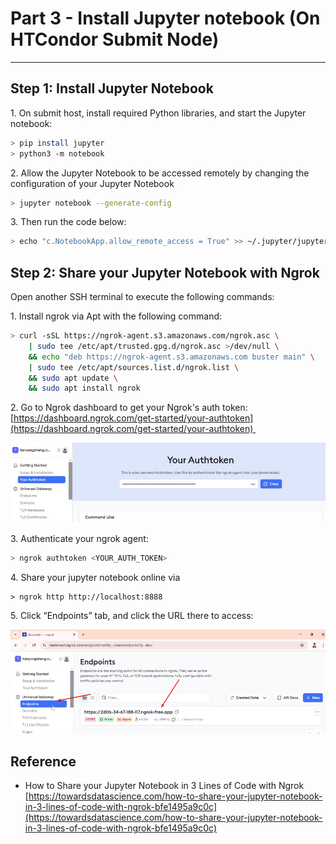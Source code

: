 # Part 3 - Install Jupyter notebook (On HTCondor Submit Node)
--------------------------------------------------------------

Step 1: Install Jupyter Notebook
--------------------------------

1\. On submit host, install required Python libraries, and start the Jupyter notebook:

```bash
> pip install jupyter
> python3 -m notebook
```

2\. Allow the Jupyter Notebook to be accessed remotely by changing the configuration of your Jupyter Notebook

```bash
> jupyter notebook --generate-config
```

3\. Then run the code below:

```bash
> echo "c.NotebookApp.allow_remote_access = True" >> ~/.jupyter/jupyter_notebook_config.py
```

Step 2: Share your Jupyter Notebook with Ngrok
----------------------------------------------

Open another SSH terminal to execute the following commands:

1\. Install ngrok via Apt with the following command:

```bash
> curl -sSL https://ngrok-agent.s3.amazonaws.com/ngrok.asc \
	| sudo tee /etc/apt/trusted.gpg.d/ngrok.asc >/dev/null \
	&& echo "deb https://ngrok-agent.s3.amazonaws.com buster main" \
	| sudo tee /etc/apt/sources.list.d/ngrok.list \
	&& sudo apt update \
	&& sudo apt install ngrok 
```

2\. Go to Ngrok dashboard to get your Ngrok's auth token: [https://dashboard.ngrok.com/get-started/your-authtoken](https://dashboard.ngrok.com/get-started/your-authtoken) 

![](/images/Part%203%20-%20Install%20Jupyter%20noteb.jpg)

3\. Authenticate your ngrok agent:

```bash
> ngrok authtoken <YOUR_AUTH_TOKEN>
```

4\. Share your jupyter notebook online via

```text-plain
> ngrok http http://localhost:8888
```

5\. Click “Endpoints” tab, and click the URL there to access:

![](/images/1_Part%203%20-%20Install%20Jupyter%20noteb.jpg)

Reference
---------

*   How to Share your Jupyter Notebook in 3 Lines of Code with Ngrok [https://towardsdatascience.com/how-to-share-your-jupyter-notebook-in-3-lines-of-code-with-ngrok-bfe1495a9c0c](https://towardsdatascience.com/how-to-share-your-jupyter-notebook-in-3-lines-of-code-with-ngrok-bfe1495a9c0c)

